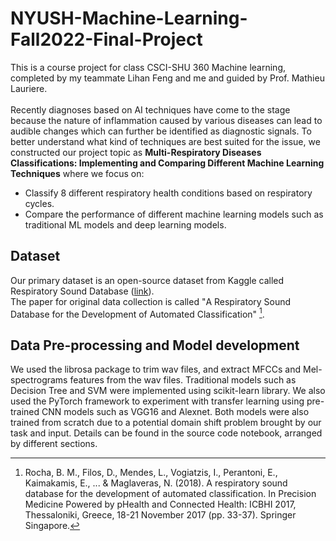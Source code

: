 # NYUSH-Machine-Learning-Fall2022-Final-Project

This is a course project for class CSCI-SHU 360 Machine learning, completed by my teammate Lihan Feng and me and guided by Prof. Mathieu Lauriere. <br> <br>
Recently diagnoses based on AI techniques have come to the stage because the nature of inflammation caused by various diseases can lead to audible changes which can further be identified as diagnostic signals. To better understand what kind of techniques are best suited for the issue, we constructed our project topic as **Multi-Respiratory Diseases Classifications: Implementing and Comparing Different Machine Learning Techniques** where we focus on: <br>
- Classify 8 different respiratory health conditions based on respiratory cycles.
- Compare the performance of different machine learning models such as traditional ML models and deep learning models.

## Dataset
Our primary dataset is an open-source dataset from Kaggle called Respiratory Sound Database ([link](https://www.kaggle.com/datasets/vbookshelf/respiratory-sound-database)). <br>
The paper for original data collection is called "Α Respiratory Sound Database for the Development of Automated Classification" [^1].

## Data Pre-processing and Model development
We used the librosa package to trim wav files, and extract MFCCs and Mel-spectrograms features from the wav files. Traditional models such as Decision Tree and SVM were implemented using scikit-learn library. We also used the PyTorch framework to experiment with transfer learning using pre-trained CNN models such as VGG16 and Alexnet. Both models were also trained from scratch due to a potential domain shift problem brought by our task and input. Details can be found in the source code notebook, arranged by different sections.


[^1]: Rocha, B. M., Filos, D., Mendes, L., Vogiatzis, I., Perantoni, E., Kaimakamis, E., ... & Maglaveras, N. (2018). Α respiratory sound database for the development of automated classification. In Precision Medicine Powered by pHealth and Connected Health: ICBHI 2017, Thessaloniki, Greece, 18-21 November 2017 (pp. 33-37). Springer Singapore.


